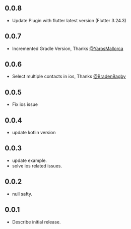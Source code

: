 ## 0.0.8
* Update Plugin with flutter latest version (Flutter 3.24.3)

## 0.0.7
* Incremented Gradle Version, Thanks [@YarosMallorca](https://github.com/jayeshpansheriya/flutter_native_contact_picker/pull/14)

## 0.0.6
* Select multiple contacts in ios, Thanks [@BradenBagby](https://github.com/jayeshpansheriya/flutter_native_contact_picker/pull/10)

## 0.0.5
* Fix ios issue

## 0.0.4
* update kotlin version

## 0.0.3
* update example.
* solve ios related issues.

## 0.0.2
* null safty.

## 0.0.1
* Describe initial release.